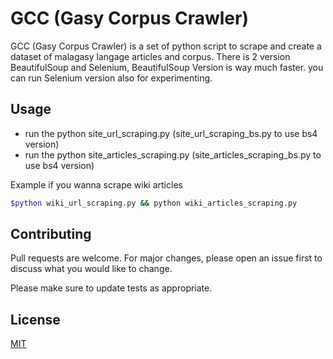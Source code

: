 # GCC (Gasy Corpus Crawler)

GCC (Gasy Corpus Crawler) is a set of python script to scrape and create a dataset of malagasy langage articles and corpus.
There is 2 version BeautifulSoup and Selenium, BeautifulSoup Version is way much faster. you can run Selenium version also for experimenting.


## Usage
* run the python site_url_scraping.py (site_url_scraping_bs.py to use bs4 version)
* run the python site_articles_scraping.py (site_articles_scraping_bs.py to use bs4 version)

Example if you wanna scrape wiki articles

```bash
$python wiki_url_scraping.py && python wiki_articles_scraping.py
```

## Contributing
Pull requests are welcome. For major changes, please open an issue first to discuss what you would like to change.

Please make sure to update tests as appropriate.

## License
[MIT](https://choosealicense.com/licenses/mit/)